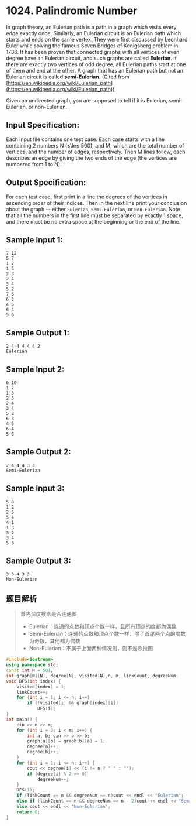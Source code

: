 # 1024. Palindromic Number

In graph theory, an Eulerian path is a path in a graph which visits every edge exactly once. Similarly, an Eulerian circuit is an Eulerian path which starts and ends on the same vertex. They were first discussed by Leonhard Euler while solving the famous Seven Bridges of Konigsberg problem in 1736. It has been proven that connected graphs with all vertices of even degree have an Eulerian circuit, and such graphs are called **Eulerian**. If there are exactly two vertices of odd degree, all Eulerian paths start at one of them and end at the other. A graph that has an Eulerian path but not an Eulerian circuit is called **semi-Eulerian**. (Cited from [https://en.wikipedia.org/wiki/Eulerian_path](https://en.wikipedia.org/wiki/Eulerian_path))

Given an undirected graph, you are supposed to tell if it is Eulerian, semi-Eulerian, or non-Eulerian.

## Input Specification:

Each input file contains one test case. Each case starts with a line containing 2 numbers N (≤\\le≤ 500), and M, which are the total number of vertices, and the number of edges, respectively. Then M lines follow, each describes an edge by giving the two ends of the edge (the vertices are numbered from 1 to N).

## Output Specification:

For each test case, first print in a line the degrees of the vertices in ascending order of their indices. Then in the next line print your conclusion about the graph -- either `Eulerian`, `Semi-Eulerian`, or `Non-Eulerian`. Note that all the numbers in the first line must be separated by exactly 1 space, and there must be no extra space at the beginning or the end of the line.

## Sample Input 1:

    7 12
    5 7
    1 2
    1 3
    2 3
    2 4
    3 4
    5 2
    7 6
    6 3
    4 5
    6 4
    5 6
    

## Sample Output 1:

    2 4 4 4 4 4 2
    Eulerian
    

## Sample Input 2:

    6 10
    1 2
    1 3
    2 3
    2 4
    3 4
    5 2
    6 3
    4 5
    6 4
    5 6
    

## Sample Output 2:

    2 4 4 4 3 3
    Semi-Eulerian

## Sample Input 3:

    5 8
    1 2
    2 5
    5 4
    4 1
    1 3
    3 2
    3 4
    5 3

## Sample Output 3:

    3 3 4 3 3
    Non-Eulerian

## 题目解析

>首先深度搜素是否连通图
>
>- Eulerian：连通的点数和顶点个数一样，且所有顶点的度都为偶数
>- Semi-Eulerian：连通的点数和顶点个数一样，除了首尾两个点的度数为奇数，其他都为偶数
>- Non-Eulerian：不属于上面两种情况则，则不是欧拉图

```C++
#include<iostream>
using namespace std;
const int N = 501;
int graph[N][N], degree[N], visited[N],n, m, linkCount, degreeNum;
void DFS(int index) {
	visited[index] = 1;
	linkCount++;
	for (int i = 1; i <= n; i++)
		if (!visited[i] && graph[index][i])
			DFS(i);
}
int main() {
	cin >> n >> m;
	for (int i = 0; i < m; i++) {
		int a, b; cin >> a >> b;
		graph[a][b] = graph[b][a] = 1;
		degree[a]++;
		degree[b]++;
	}
	for (int i = 1; i <= n; i++) {
		cout << degree[i] << (i != n ? " " : "");
		if (degree[i] % 2 == 0)
			degreeNum++;
	}
	DFS(1);
	if (linkCount == n && degreeNum == n)cout << endl << "Eulerian";
	else if (linkCount == n && degreeNum == n - 2)cout << endl << "Semi-Eulerian";
	else cout << endl << "Non-Eulerian";
	return 0;
}
```